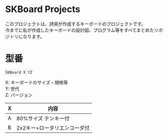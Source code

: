 # SKBoard Projects
このプロジェクトは、詩哭が作成するキーボードのプロジェクトです。
<br>今までに私が作成したキーボードの設計図、プログラム等をすべてまとめたリポジトリになります。

# 型番
```
SKBoard X YZ
```
X: キーボードのサイズ・規格等
<br>Y: 世代
<br>Z: バージョン

| X | 内容 |
| - | - |
| A | 80%サイズ テンキー付 |
| B | 2x2キー+ロータリエンコーダ付 |
